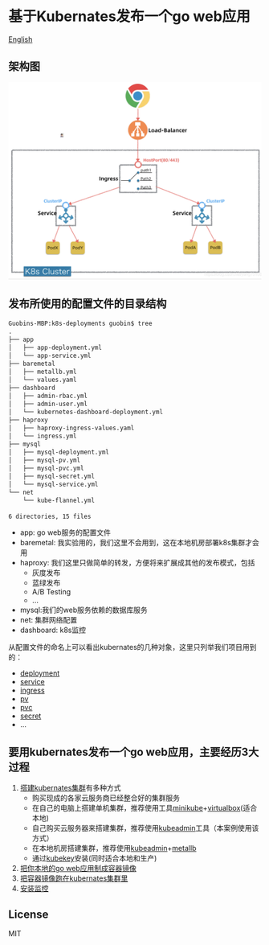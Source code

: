 # 基于Kubernates发布一个go web应用

[English](README.md)  

## 架构图

![arch](./img/arch.png)

## 发布所使用的配置文件的目录结构

```
Guobins-MBP:k8s-deployments guobin$ tree
.
├── app
│   ├── app-deployment.yml
│   └── app-service.yml
├── baremetal
│   ├── metallb.yml
│   └── values.yaml
├── dashboard
│   ├── admin-rbac.yml
│   ├── admin-user.yml
│   └── kubernetes-dashboard-deployment.yml
├── haproxy
│   ├── haproxy-ingress-values.yaml
│   └── ingress.yml
├── mysql
│   ├── mysql-deployment.yml
│   ├── mysql-pv.yml
│   ├── mysql-pvc.yml
│   ├── mysql-secret.yml
│   └── mysql-service.yml
└── net
    └── kube-flannel.yml

6 directories, 15 files
```

- app: go web服务的配置文件
- baremetal: 我实验用的，我们这里不会用到，这在本地机房部署k8s集群才会用
- haproxy: 我们这里只做简单的转发，方便将来扩展成其他的发布模式，包括
  - 灰度发布
  - 蓝绿发布
  - A/B Testing
  - ...
- mysql:我们的web服务依赖的数据库服务
- net: 集群网络配置
- dashboard: k8s监控

从配置文件的命名上可以看出kubernates的几种对象，这里只列举我们项目用到的：

- [deployment](https://kubernetes.io/docs/concepts/workloads/controllers/deployment/)
- [service](https://kubernetes.io/docs/concepts/services-networking/service/)
- [ingress](https://kubernetes.io/docs/concepts/services-networking/ingress/)
- [pv](https://kubernetes.io/docs/concepts/storage/persistent-volumes/)
- [pvc](https://kubernetes.io/docs/concepts/storage/persistent-volumes/)
- [secret](https://kubernetes.io/docs/concepts/configuration/secret/)
- ...

## 要用kubernates发布一个go web应用，主要经历3大过程

1. [搭建kubernates集群](install-cluster.md)有多种方式
   - 购买现成的各家云服务商已经整合好的集群服务
   - 在自己的电脑上搭建单机集群，推荐使用工具[minikube](https://minikube.sigs.k8s.io/docs/)+[virtualbox](https://www.virtualbox.org/)(适合本地)
   - 自己购买云服务器来搭建集群，推荐使用[kubeadmin](https://kubernetes.io/docs/setup/production-environment/tools/kubeadm/install-kubeadm/)工具（本案例使用该方式）
   - 在本地机房搭建集群，推荐使用[kubeadmin](https://kubernetes.io/docs/setup/production-environment/tools/kubeadm/install-kubeadm/)+[metallb](https://metallb.universe.tf/)
   - 通过[kubekey](https://github.com/kubesphere/kubekey)安装(同时适合本地和生产)
2. [把你本地的go web应用制成容器镜像](dockerize-go-app.md)
3. [把容器镜像跑在kubernates集群里](deploy-to-cluster.md)
4. [安装监控](dashboard.md)

## License

MIT
